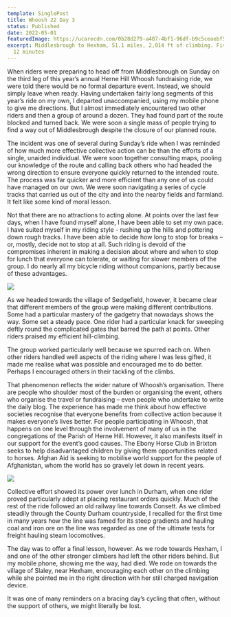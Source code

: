 ```yaml
---
template: SinglePost
title: Whoosh 22 Day 3
status: Published
date: 2022-05-01
featuredImage: https://ucarecdn.com/0b28d279-a487-4bf1-96df-b9c5ceaebf5e/
excerpt: Middlesbrough to Hexham, 51.1 miles, 2,014 ft of climbing. Five hours
  12 minutes
---
```

When riders were preparing to head off from Middlesbrough on Sunday on the third leg of this year’s annual Herne Hill Whoosh fundraising ride, we were told there would be no formal departure event. Instead, we should simply leave when ready. Having undertaken fairly long segments of this year’s ride on my own, I departed unaccompanied, using my mobile phone to give me directions. But I almost immediately encountered two other riders and then a group of around a dozen. They had found part of the route blocked and turned back. We were soon a single mass of people trying to find a way out of Middlesbrough despite the closure of our planned route.

The incident was one of several during Sunday’s ride when I was reminded of how much more effective collective action can be than the efforts of a single, unaided individual. We were soon together consulting maps, pooling our knowledge of the route and calling back others who had headed the wrong direction to ensure everyone quickly returned to the intended route. The process was far quicker and more efficient than any one of us could have managed on our own. We were soon navigating a series of cycle tracks that carried us out of the city and into the nearby fields and farmland. It felt like some kind of moral lesson.

Not that there are no attractions to acting alone. At points over the last few days, when I have found myself alone, I have been able to set my own pace. I have suited myself in my riding style - rushing up the hills and pottering down rough tracks. I have been able to decide how long to stop for breaks – or, mostly, decide not to stop at all. Such riding is devoid of the compromises inherent in making a decision about where and when to stop for lunch that everyone can tolerate, or waiting for slower members of the group. I do nearly all my bicycle riding without companions, partly because of these advantages.

![](https://ucarecdn.com/7eb24c20-4cd4-414c-928b-a7642d7f81cc/-/crop/1600x1007/0,83/-/preview/)

As we headed towards the village of Sedgefield, however, it became clear that different members of the group were making different contributions. Some had a particular mastery of the gadgetry that nowadays shows the way. Some set a steady pace. One rider had a particular knack for sweeping deftly round the complicated gates that barred the path at points. Other riders praised my efficient hill-climbing.

The group worked particularly well because we spurred each on. When other riders handled well aspects of the riding where I was less gifted, it made me realise what was possible and encouraged me to do better. Perhaps I encouraged others in their tackling of the climbs.

That phenomenon reflects the wider nature of Whoosh’s organisation. There are people who shoulder most of the burden or organising the event, others who organise the travel or fundraising – even people who undertake to write the daily blog.
The experience has made me think about how effective societies recognise that everyone benefits from collective action because it makes everyone’s lives better. For people participating in Whoosh, that happens on one level through the involvement of many of us in the congregations of the Parish of Herne Hill. However, it also manifests itself in our support for the event’s good causes. The Ebony Horse Club in Brixton seeks to help disadvantaged children by giving them opportunities related to horses. Afghan Aid is seeking to mobilise world support for the people of Afghanistan, whom the world has so gravely let down in recent years.

![](https://ucarecdn.com/fdf36c55-e462-4ded-b497-415fdf9a193c/)

Collective effort showed its power over lunch in Durham, when one rider proved particularly adept at placing restaurant orders quickly. Much of the rest of the ride followed an old railway line towards Consett. As we climbed steadily through the County Durham countryside, I recalled for the first time in many years how the line was famed for its steep gradients and hauling coal and iron ore on the line was regarded as one of the ultimate tests for freight hauling steam locomotives.

The day was to offer a final lesson, however. As we rode towards Hexham, I and one of the other stronger climbers had left the other riders behind. But my mobile phone, showing me the way, had died. We rode on towards the village of Slaley, near Hexham, encouraging each other on the climbing while she pointed me in the right direction with her still charged navigation device.

It was one of many reminders on a bracing day’s cycling that often, without the support of others, we might literally be lost.